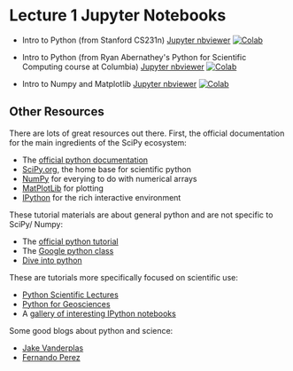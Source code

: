 # Lecture 1 Jupyter Notebooks #


* Intro to Python (from Stanford CS231n) [Jupyter nbviewer](http://nbviewer.ipython.org/github/DS4Earth/sp2020/blob/master/notebooks/Lecture_1/c228_python_tutorial.ipynb) [![Colab](https://colab.research.google.com/assets/colab-badge.svg)](https://colab.research.google.com/github/DS4Earth/sp2020/blob/master/notebooks/Lecture_1/c228_python_tutorial.ipynb)

* Intro to Python (from Ryan Abernathey's Python for Scientific Computing course at Columbia) [Jupyter nbviewer](http://nbviewer.ipython.org/github/DS4Earth/sp2020/blob/master/notebooks/Lecture_1/intro_to_python.ipynb) [![Colab](https://colab.research.google.com/assets/colab-badge.svg)](https://colab.research.google.com/github/DS4Earth/sp2020/blob/master/notebooks/Lecture_1/intro_to_python.ipynb)

* Intro to Numpy and Matplotlib [Jupyter nbviewer](http://nbviewer.ipython.org/github/DS4Earth/sp2020/blob/master/notebooks/Lecture_1/numpy_and_matplotlib.ipynb) [![Colab](https://colab.research.google.com/assets/colab-badge.svg)](https://colab.research.google.com/github/DS4Earth/sp2020/blob/master/notebooks/Lecture_1/numpy_and_matplotlib.ipynb)


## Other Resources ##

There are lots of great resources out there. First, the official documentation for the main ingredients of the SciPy ecosystem:
* The [official python documentation](https://www.python.org/doc/)
* [SciPy.org](http://www.scipy.org/), the home base for scientific python
* [NumPy](http://www.numpy.org/) for everying to do with numerical arrays
* [MatPlotLib](http://matplotlib.org/) for plotting
* [IPython](http://ipython.org/) for the rich interactive environment

These tutorial materials are about general python and are not specific to SciPy/ Numpy:
* The [official python tutorial](https://docs.python.org/2/tutorial/)
* The [Google python class](https://developers.google.com/edu/python/)
* [Dive into python](http://www.diveintopython.net/toc/index.html)

These are tutorials more specifically focused on scientific use:
* [Python Scientific Lectures](http://scipy-lectures.github.io/)
* [Python for Geosciences](https://github.com/koldunovn/python_for_geosciences)
* A [gallery of interesting IPython notebooks](https://github.com/ipython/ipython/wiki/A-gallery-of-interesting-IPython-Notebooks)

Some good blogs about python and science:
* [Jake Vanderplas](http://jakevdp.github.io/)
* [Fernando Perez](http://blog.fperez.org/)


